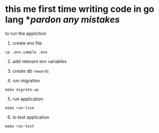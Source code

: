 # this me first time writing code in go lang \*_pardon any mistakes_

to run the appliction

1. create env file

```
cp .env.sample .env
```

2. add relevant env variables

3. create db `rewards`
4. run migration

```
make migrate-up
```

5. run application

```
make run-live
```

6. to test application

```
make run-test
```
